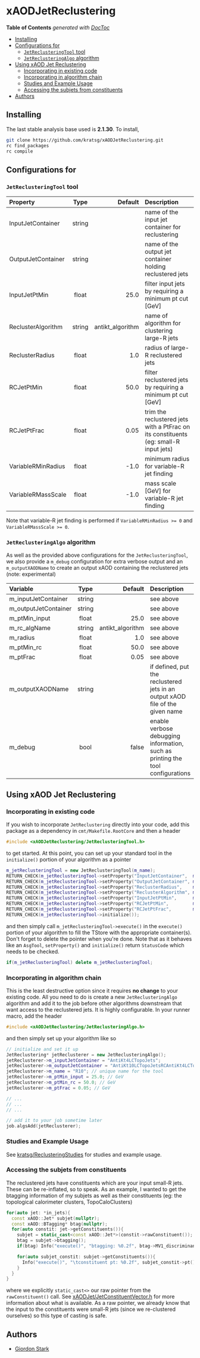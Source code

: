 # xAODJetReclustering

<!-- START doctoc generated TOC please keep comment here to allow auto update -->
<!-- DON'T EDIT THIS SECTION, INSTEAD RE-RUN doctoc TO UPDATE -->
**Table of Contents**  *generated with [DocToc](https://github.com/thlorenz/doctoc)*

- [Installing](#installing)
- [Configurations for](#configurations-for)
  - [`JetReclusteringTool` tool](#jetreclusteringtool-tool)
  - [`JetReclusteringAlgo` algorithm](#jetreclusteringalgo-algorithm)
- [Using xAOD Jet Reclustering](#using-xaod-jet-reclustering)
  - [Incorporating in existing code](#incorporating-in-existing-code)
  - [Incorporating in algorithm chain](#incorporating-in-algorithm-chain)
  - [Studies and Example Usage](#studies-and-example-usage)
  - [Accessing the subjets from constituents](#accessing-the-subjets-from-constituents)
- [Authors](#authors)

<!-- END doctoc generated TOC please keep comment here to allow auto update -->

## Installing
The last stable analysis base used is **2.1.30**. To install,
```bash
git clone https://github.com/kratsg/xAODJetReclustering.git
rc find_packages
rc compile
```

## Configurations for

### `JetReclusteringTool` tool

 Property           | Type      | Default           | Description
:-------------------|:---------:|------------------:|:-------------------------------------------------------------------------------------
InputJetContainer   | string    |                   | name of the input jet container for reclustering
OutputJetContainer  | string    |                   | name of the output jet container holding reclustered jets
InputJetPtMin       | float     | 25.0              | filter input jets by requiring a minimum pt cut [GeV]
ReclusterAlgorithm  | string    | antikt_algorithm  | name of algorithm for clustering large-R jets
ReclusterRadius     | float     | 1.0               | radius of large-R reclustered jets
RCJetPtMin          | float     | 50.0              | filter reclustered jets by requiring a minimum pt cut [GeV]
RCJetPtFrac         | float     | 0.05              | trim the reclustered jets with a PtFrac on its constituents (eg: small-R input jets)
VariableRMinRadius  | float     | -1.0              | minimum radius for variable-R jet finding
VariableRMassScale  | float     | -1.0              | mass scale [GeV] for variable-R jet finding

Note that variable-R jet finding is performed if `VariableRMinRadius >= 0` and `VariableRMassScale >= 0`.

### `JetReclusteringAlgo` algorithm

As well as the provided above configurations for the `JetReclusteringTool`, we also provide a `m_debug` configuration for extra verbose output and an `m_outputXAODName` to create an output xAOD containing the reclustered jets (note: experimental)

Variable            | Type      | Default           | Description
:-------------------|:---------:|------------------:|:-------------------------------------------------------------------------------------
m_inputJetContainer | string    |                   | see above
m_outputJetContainer| string    |                   | see above
m_ptMin_input       | float     | 25.0              | see above
m_rc_algName        | string    | antikt_algorithm  | see above
m_radius            | float     | 1.0               | see above
m_ptMin_rc          | float     | 50.0              | see above
m_ptFrac            | float     | 0.05              | see above
m_outputXAODName    | string    |                   | if defined, put the reclustered jets in an output xAOD file of the given name
m_debug             | bool      | false             | enable verbose debugging information, such as printing the tool configurations

## Using xAOD Jet Reclustering

### Incorporating in existing code

If you wish to incorporate `JetReclustering` directly into your code, add this package as a dependency in `cmt/Makefile.RootCore` and then a header

```c++
#include <xAODJetReclustering/JetReclusteringTool.h>
```

to get started. At this point, you can set up your standard tool in the `initialize()` portion of your algorithm as a pointer

```c++
m_jetReclusteringTool = new JetReclusteringTool(m_name);
RETURN_CHECK(m_jetReclusteringTool->setProperty("InputJetContainer",  m_inputJetContainer));
RETURN_CHECK(m_jetReclusteringTool->setProperty("OutputJetContainer", m_outputJetContainer));
RETURN_CHECK(m_jetReclusteringTool->setProperty("ReclusterRadius",    m_radius));
RETURN_CHECK(m_jetReclusteringTool->setProperty("ReclusterAlgorithm", m_rc_alg));
RETURN_CHECK(m_jetReclusteringTool->setProperty("InputJetPtMin",      m_ptMin_input));
RETURN_CHECK(m_jetReclusteringTool->setProperty("RCJetPtMin",         m_ptMin_rc));
RETURN_CHECK(m_jetReclusteringTool->setProperty("RCJetPtFrac",        m_ptFrac));
RETURN_CHECK(m_jetReclusteringTool->initialize());
```

and then simply call `m_jetReclusteringTool->execute()` in the `execute()` portion of your algorithm to fill the TStore with the appropriate container(s). Don't forget to delete the pointer when you're done. Note that as it behaves like an `AsgTool`, `setProperty()` and `initialize()` return `StatusCode` which needs to be checked.

```c++
if(m_jetReclusteringTool) delete m_jetReclusteringTool;
```

### Incorporating in algorithm chain

This is the least destructive option since it requires **no change** to your existing code. All you need to do is create a new `JetReclusteringAlgo` algorithm and add it to the job before other algorithms downstream that want access to the reclustered jets. It is highly configurable. In your runner macro, add the header

```c++
#include <xAODJetReclustering/JetReclusteringAlgo.h>
```

and then simply set up your algorithm like so

```c++
// initialize and set it up
JetReclustering* jetReclusterer = new JetReclusteringAlgo();
jetReclusterer->m_inputJetContainer = "AntiKt4LCTopoJets";
jetReclusterer->m_outputJetContainer = "AntiKt10LCTopoJetsRCAntiKt4LCTopoJets";
jetReclusterer->m_name = "R10"; // unique name for the tool
jetReclusterer->m_ptMin_input = 25.0; // GeV
jetReclusterer->m_ptMin_rc = 50.0; // GeV
jetReclusterer->m_ptFrac = 0.05; // GeV

// ...
// ...
// ...

// add it to your job sometime later
job.algsAdd(jetReclusterer);
```

### Studies and Example Usage

See [kratsg/ReclusteringStudies](https://github.com/kratsg/ReclusteringStudies) for studies and example usage.

### Accessing the subjets from constituents

The reclustered jets have constituents which are your input small-R jets. These can be re-inflated, so to speak. As an example, I wanted to get the btagging information of my subjets as well as their constituents (eg: the topological calorimeter clusters, TopoCaloClusters)

```c++
for(auto jet: *in_jets){
  const xAOD::Jet* subjet(nullptr);
  const xAOD::BTagging* btag(nullptr);
  for(auto constit: jet->getConstituents()){
    subjet = static_cast<const xAOD::Jet*>(constit->rawConstituent());
    btag = subjet->btagging();
    if(btag) Info("execute()", "btagging: %0.2f", btag->MV1_discriminant());

    for(auto subjet_constit: subjet->getConstituents()){
      Info("execute()", "\tconstituent pt: %0.2f", subjet_constit->pt());
    }
  }
}
```

where we explicitly `static_cast<>` our raw pointer from the `rawConstituent()` call. See [xAODJet/JetConstituentVector.h](http://acode-browser.usatlas.bnl.gov/lxr/source/atlas/Event/xAOD/xAODJet/xAODJet/JetConstituentVector.h) for more information about what is available. As a raw pointer, we already know that the input to the constituents were small-R jets (since we re-clustered ourselves) so this type of casting is safe.

## Authors
- [Giordon Stark](https://github.com/kratsg)
